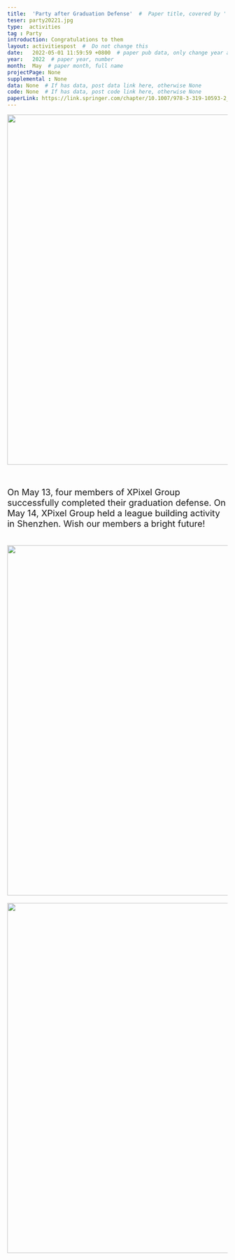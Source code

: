 ```yaml
---
title:  'Party after Graduation Defense'  #  Paper title, covered by ''
teser: party20221.jpg
type:  activities
tag : Party
introduction: Congratulations to them
layout: activitiespost  #  Do not change this
date:   2022-05-01 11:59:59 +0800  # paper pub data, only change year and month according to this format
year:   2022  # paper year, number
month:  May  # paper month, full name
projectPage: None
supplemental : None
data: None  # If has data, post data link here, otherwise None
code: None  # If has data, post code link here, otherwise None
paperLink: https://link.springer.com/chapter/10.1007/978-3-319-10593-2_13  # post paper pdf link here
---
```


<center><img src="http://xpixel.group/images/activities/party20221.jpg" width = "800" height = "auto"/></center>

&nbsp;
&nbsp;
<center>
<p style="font-size:20px;width:100%;text-align:left" >
On May 13, four members of XPixel Group successfully completed their graduation defense. On May 14, XPixel Group held a league building activity in Shenzhen. Wish our members a bright future!

</p>
</center>
&nbsp;
&nbsp;
<center><img src="http://xpixel.group/images/activities/party20222.jpg" width = "800" height = "auto"/></center>
&nbsp;
&nbsp;
<center><img src="http://xpixel.group/images/activities/party20223.jpg" width = "800" height = "auto"/></center>



